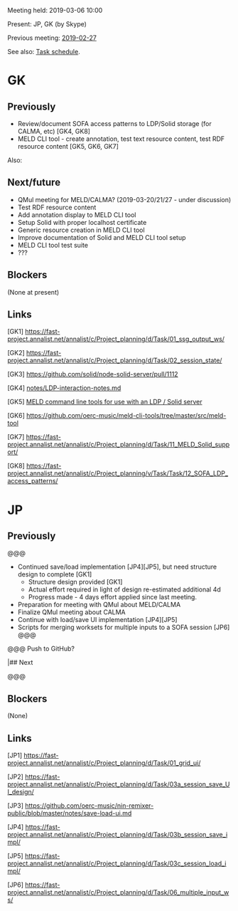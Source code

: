 Meeting held: 2019-03-06 10:00

Present: JP, GK (by Skype)

Previous meeting: [2019-02-27](./2019-02-27-meeting.md)

See also: [Task schedule](https://fast-project.annalist.net/annalist/c/Project_planning/l/Task_schedule/).

# GK

## Previously

- Review/document SOFA access patterns to LDP/Solid storage (for CALMA, etc) [GK4, GK8]
- MELD CLI tool - create annotation, test text resource content, test RDF resource content [GK5, GK6, GK7]

Also:

## Next/future

- QMul meeting for MELD/CALMA?  (2019-03-20/21/27 - under discussion)
- Test RDF resource content
- Add annotation display to MELD CLI tool
- Setup Solid with proper localhost certificate
- Generic resource creation in MELD CLI tool
- Improve documentation of Solid and MELD CLI tool setup
- MELD CLI tool test suite
- ???

## Blockers

(None at present)

## Links

[GK1] https://fast-project.annalist.net/annalist/c/Project_planning/d/Task/01_ssg_output_ws/

[GK2] https://fast-project.annalist.net/annalist/c/Project_planning/d/Task/02_session_state/

[GK3] https://github.com/solid/node-solid-server/pull/1112

[GK4] [notes/LDP-interaction-notes.md](../LDP-interaction-notes.md)

[GK5] [MELD command line tools for use with an LDP / Solid server](https://github.com/oerc-music/meld-cli-tools)

[GK6] https://github.com/oerc-music/meld-cli-tools/tree/master/src/meld-tool

[GK7] https://fast-project.annalist.net/annalist/c/Project_planning/d/Task/11_MELD_Solid_support/

[GK8] https://fast-project.annalist.net/annalist/c/Project_planning/v/Task/Task/12_SOFA_LDP_access_patterns/


# JP

## Previously

@@@
- Continued save/load implementation [JP4][JP5], but need structure design to complete [GK1]
    - Structure design provided [GK1]
    - Actual effort required in light of design re-estimated additional 4d
    - Progress made - 4 days effort applied since last meeting.
- Preparation for meeting with QMul about MELD/CALMA
- Finalize QMul meeting about CALMA
- Continue with load/save UI implementation [JP4][JP5]
- Scripts for merging worksets for multiple inputs to a SOFA session [JP6]
@@@

@@@ Push to GitHub?

|## Next

@@@

## Blockers

(None)

## Links

[JP1] https://fast-project.annalist.net/annalist/c/Project_planning/d/Task/01_grid_ui/

[JP2] https://fast-project.annalist.net/annalist/c/Project_planning/d/Task/03a_session_save_UI_design/

[JP3] https://github.com/oerc-music/nin-remixer-public/blob/master/notes/save-load-ui.md

[JP4] https://fast-project.annalist.net/annalist/c/Project_planning/d/Task/03b_session_save_impl/

[JP5] https://fast-project.annalist.net/annalist/c/Project_planning/d/Task/03c_session_load_impl/

[JP6] https://fast-project.annalist.net/annalist/c/Project_planning/d/Task/06_multiple_input_ws/



